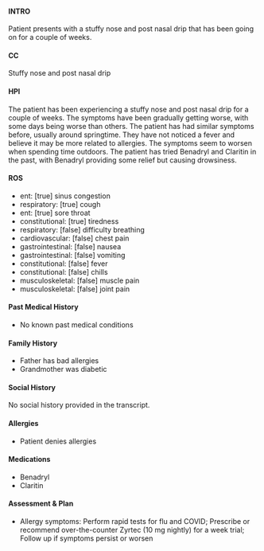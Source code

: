 #### INTRO 
Patient presents with a stuffy nose and post nasal drip that has been going on for a couple of weeks. 

#### CC 
Stuffy nose and post nasal drip 

#### HPI 
The patient has been experiencing a stuffy nose and post nasal drip for a couple of weeks. The symptoms have been gradually getting worse, with some days being worse than others. The patient has had similar symptoms before, usually around springtime. They have not noticed a fever and believe it may be more related to allergies. The symptoms seem to worsen when spending time outdoors. The patient has tried Benadryl and Claritin in the past, with Benadryl providing some relief but causing drowsiness.

#### ROS 
- ent: [true] sinus congestion 
- respiratory: [true] cough 
- ent: [true] sore throat 
- constitutional: [true] tiredness 
- respiratory: [false] difficulty breathing 
- cardiovascular: [false] chest pain 
- gastrointestinal: [false] nausea 
- gastrointestinal: [false] vomiting 
- constitutional: [false] fever 
- constitutional: [false] chills 
- musculoskeletal: [false] muscle pain 
- musculoskeletal: [false] joint pain 

#### Past Medical History 
- No known past medical conditions

#### Family History 
- Father has bad allergies
- Grandmother was diabetic

#### Social History 
No social history provided in the transcript.

#### Allergies 
- Patient denies allergies

#### Medications 
- Benadryl
- Claritin

#### Assessment & Plan 
- Allergy symptoms: Perform rapid tests for flu and COVID; Prescribe or recommend over-the-counter Zyrtec (10 mg nightly) for a week trial; Follow up if symptoms persist or worsen


